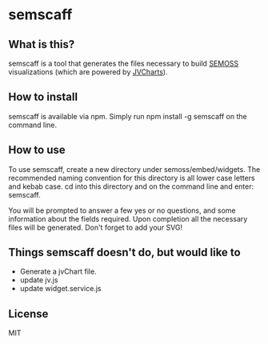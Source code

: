 # semscaff

## What is this?
semscaff is a tool that generates the files necessary to build 
[SEMOSS](http://semoss.org/) visualizations (which are powered by [JVCharts](https://github.com/vrut57/jvCharts)). 

## How to install
semscaff is available via npm. Simply run npm install -g semscaff on the 
command line.

## How to use
To use semscaff, create a new directory under semoss/embed/widgets. The recommended 
naming convention for this directory is all lower case letters and kebab case.
cd into this directory and on the command line and enter: semscaff.

You will be prompted to answer a few yes or no questions, and some information 
about the fields required. Upon completion all the necessary files will be generated.
Don't forget to add your SVG!

## Things semscaff doesn't do, but would like to
* Generate a jvChart file.
* update jv.js
* update widget.service.js

## License
MIT